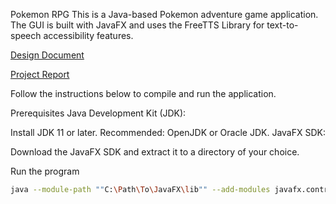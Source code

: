 Pokemon RPG
This is a Java-based Pokemon adventure game application. The GUI is built with JavaFX and uses the FreeTTS Library for text-to-speech accessibility features. 

[Design Document](DesignDocument.pdf)

[Project Report](ProjectReport.pdf)

Follow the instructions below to compile and run the application.

Prerequisites
Java Development Kit (JDK):

Install JDK 11 or later. Recommended: OpenJDK or Oracle JDK.
JavaFX SDK:

Download the JavaFX SDK and extract it to a directory of your choice.

Run the program 
```bash
java --module-path ""C:\Path\To\JavaFX\lib"" --add-modules javafx.controls,javafx.fxml,javafx.media -cp "out/production/group_351;lib/*" AdventureGameApp
